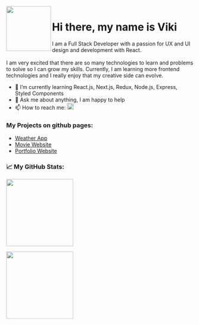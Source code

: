 
<img align="left" src="https://media.giphy.com/media/R97jJCEGEmh0I/giphy.gif" height="120px" />
<h1> Hi there, my name is Viki </h1> 

I am a Full Stack Developer with a passion for UX and UI design and development with React.
</br>
</br>
I am very excited that there are so many technologies to learn and problems to solve so I can grow my skills. Currently, I am learning more frontend technologies and I really enjoy that my creative side can evolve.
</br>
<ul>
  <li>🚀  I’m currently learning React.js, Next.js, Redux, Node.js, Express, Styled Components </li>
  <li>💬  Ask me about anything, I am happy to help </li>
  <li>📫  How to reach me: <a href="/" target="_blank"> <img src="https://raw.githubusercontent.com/Raymo111/Raymo111/master/socials/linkedin.png"/ height="18em"> </a> </li>
</ul>

### My Projects on github pages:
<ul>
  <li> <a href="https://vikisevcikova.github.io/WeatherApp/"> Weather App </a> </li>
  <li> <a href="https://vikisevcikova.github.io/movie-website/"> Movie Website </a> </li>
  <li> <a href="https://vikisevcikova.github.io/PortfolioWeb/"> Portfolio Website </a> </li>
</ul>

### 📈 My GitHub Stats: 

<div><img height="180em" src="https://github-readme-stats.vercel.app/api?username=VikiSevcikova&show_icons=true&hide_border=true&&count_private=true&include_all_commits=true&theme=tokyonight" />

<img height="180em" src="https://github-readme-stats.vercel.app/api/top-langs/?username=VikiSevcikova&theme=tokyonight&layout=compact" /> </div>

<!--
**VikiSevcikova/VikiSevcikova** is a ✨ _special_ ✨ repository because its `README.md` (this file) appears on your GitHub profile.

Here are some ideas to get you started:

- 🔭 I’m currently working on ...
- 🌱 I’m currently learning ...
- 👯 I’m looking to collaborate on ...
- 🤔 I’m looking for help with ...
- 💬 Ask me about ...
- 📫 How to reach me: ...
- 😄 Pronouns: ...
- ⚡ Fun fact: ...
-->
